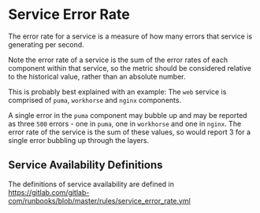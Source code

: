 # Service Error Rate

The error rate for a service is a measure of how many errors that service is generating per second.

Note the error rate of a service is the sum of the error rates of each component within that service, so the
metric should be considered relative to the historical value, rather than an absolute number.

This is probably best explained with an example: The `web` service is comprised of `puma`, `workhorse` and `nginx` components.

A single error in the `puma` component may bubble up and may be reported as three `500` errors - one in `puma`, one in `workhorse` and one in `nginx`. The
error rate of the service is the sum of these values, so would report 3 for a single error bubbling up through the layers.

## Service Availability Definitions

The definitions of service availability are defined in https://gitlab.com/gitlab-com/runbooks/blob/master/rules/service_error_rate.yml

